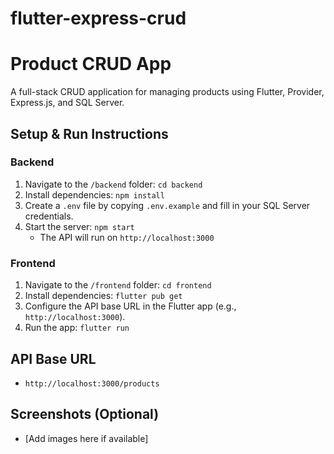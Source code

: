 # flutter-express-crud
# Product CRUD App

A full-stack CRUD application for managing products using Flutter, Provider, Express.js, and SQL Server.

## Setup & Run Instructions

### Backend
1. Navigate to the `/backend` folder: `cd backend`
2. Install dependencies: `npm install`
3. Create a `.env` file by copying `.env.example` and fill in your SQL Server credentials.
4. Start the server: `npm start`
    - The API will run on `http://localhost:3000`

### Frontend
1. Navigate to the `/frontend` folder: `cd frontend`
2. Install dependencies: `flutter pub get`
3. Configure the API base URL in the Flutter app (e.g., `http://localhost:3000`).
4. Run the app: `flutter run`

## API Base URL
- `http://localhost:3000/products`

## Screenshots (Optional)
- [Add images here if available]